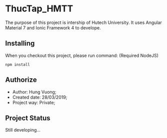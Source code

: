 # ThucTap_HMTT
The purpose of this project is intership of Hutech University. It uses Angular Material 7 and Ionic Framework 4 to develope.

## Installing
When you checkout this project, please run command: (Required NodeJS)

```
npm install
```


## Authorize
* Author: Hung Vuong;
* Created date: 28/03/2019;
* Project way: Private;

## Project Status
Still developing...
